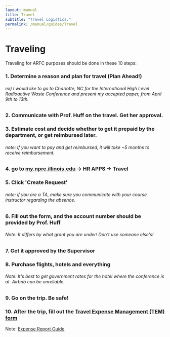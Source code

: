 ```yaml
---
layout: manual
title: Travel
subtitle: "Travel Logistics."
permalink: /manual/guides/Travel
---
```


# Traveling

Traveling for ARFC purposes should be done in these 10 steps:


### 1. Determine a reason and plan for travel (Plan Ahead!)
###### ex) I would like to go to Charlotte, NC for the International High Level Radioactive Waste Conference and present my accepted paper, from April 9th to 13th.

### 2. Communicate with Prof. Huff on the travel. Get her approval.

### 3. Estimate cost and decide whether to get it prepaid by the department, or get reimbursed later.
###### note: If you want to pay and get reimbursed, it will take ~5 months to receive reimbursement.

### 4. go to [my.npre.illinois.edu](my.npre.illinois.edu) -> HR APPS -> Travel

### 5. Click 'Create Request'
###### note: if you are a TA, make sure you communicate with your course instructor regarding the absence.

### 6. Fill out the form, and the account number should be provided by Prof. Huff
###### Note: It differs by what grant you are under! Don't use someone else's!

### 7. Get it approved by the Supervisor

### 8. Purchase flights, hotels and everything
###### Note: It's best to get government rates for the hotel where the conference is at. Airbnb can be unreliable. 

### 9. Go on the trip. Be safe!

### 10. After the trip, fill out the [Travel Expense Management (TEM) form](https://www.obfs.uillinois.edu/tem-resources/)
Note: [Expense Report Guide](https://www.obfs.uillinois.edu/common/pages/DisplayFile.aspx?itemId=94835)
